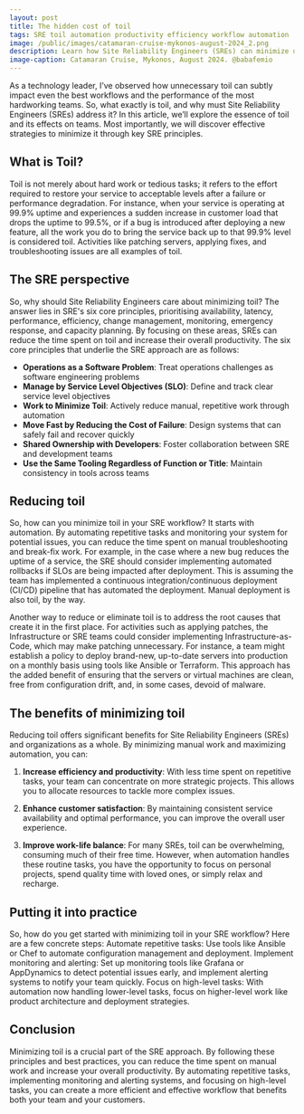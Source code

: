 ```yaml
---
layout: post
title: The hidden cost of toil
tags: SRE toil automation productivity efficiency workflow automation
image: /public/images/catamaran-cruise-mykonos-august-2024_2.png
description: Learn how Site Reliability Engineers (SREs) can minimize unnecessary toil and increase productivity through automation, monitoring, and workflow optimization. Discover effective strategies for reducing manual work and improving efficiency in your SRE workflow.
image-caption: Catamaran Cruise, Mykonos, August 2024. @babafemio
---
```


As a technology leader, I’ve observed how unnecessary toil can subtly impact even the best workflows and the performance of the most hardworking teams. So, what exactly is toil, and why must Site Reliability Engineers (SREs) address it? In this article, we’ll explore the essence of toil and its effects on teams. Most importantly, we will discover effective strategies to minimize it through key SRE principles. 

<!--more-->

## What is Toil?
Toil is not merely about hard work or tedious tasks; it refers to the effort required to restore your service to acceptable levels after a failure or performance degradation. For instance, when your service is operating at 99.9% uptime and experiences a sudden increase in customer load that drops the uptime to 99.5%, or if a bug is introduced after deploying a new feature, all the work you do to bring the service back up to that 99.9% level is considered toil. Activities like patching servers, applying fixes, and troubleshooting issues are all examples of toil.

## The SRE perspective
So, why should Site Reliability Engineers care about minimizing toil? The answer lies in SRE's six core principles, prioritising availability, latency, performance, efficiency, change management, monitoring, emergency response, and capacity planning. By focusing on these areas, SREs can reduce the time spent on toil and increase their overall productivity. The six core principles that underlie the SRE approach are as follows: 

* **Operations as a Software Problem**: Treat operations challenges as software engineering problems
* **Manage by Service Level Objectives (SLO)**: Define and track clear service level objectives
* **Work to Minimize Toil**: Actively reduce manual, repetitive work through automation
* **Move Fast by Reducing the Cost of Failure**: Design systems that can safely fail and recover quickly
* **Shared Ownership with Developers**: Foster collaboration between SRE and development teams
* **Use the Same Tooling Regardless of Function or Title**: Maintain consistency in tools across teams

## Reducing toil
So, how can you minimize toil in your SRE workflow? It starts with automation. By automating repetitive tasks and monitoring your system for potential issues, you can reduce the time spent on manual troubleshooting and break-fix work. For example, in the case where a new bug reduces the uptime of a service, the SRE should consider implementing automated rollbacks if SLOs are being impacted after deployment. This is assuming the team has implemented a continuous integration/continuous deployment (CI/CD) pipeline that has automated the deployment. Manual deployment is also toil, by the way. 

Another way to reduce or eliminate toil is to address the root causes that create it in the first place. For activities such as applying patches, the Infrastructure or SRE teams could consider implementing Infrastructure-as-Code, which may make patching unnecessary. For instance, a team might establish a policy to deploy brand-new, up-to-date servers into production on a monthly basis using tools like Ansible or Terraform. This approach has the added benefit of ensuring that the servers or virtual machines are clean, free from configuration drift, and, in some cases, devoid of malware.

## The benefits of minimizing toil
Reducing toil offers significant benefits for Site Reliability Engineers (SREs) and organizations as a whole. By minimizing manual work and maximizing automation, you can:

1. **Increase efficiency and productivity**: With less time spent on repetitive tasks, your team can concentrate on more strategic projects. This allows you to allocate resources to tackle more complex issues.

2. **Enhance customer satisfaction**: By maintaining consistent service availability and optimal performance, you can improve the overall user experience.

3. **Improve work-life balance**: For many SREs, toil can be overwhelming, consuming much of their free time. However, when automation handles these routine tasks, you have the opportunity to focus on personal projects, spend quality time with loved ones, or simply relax and recharge.

## Putting it into practice
So, how do you get started with minimizing toil in your SRE workflow? Here are a few concrete steps:
Automate repetitive tasks: Use tools like Ansible or Chef to automate configuration management and deployment.
Implement monitoring and alerting: Set up monitoring tools like Grafana or AppDynamics to detect potential issues early, and implement alerting systems to notify your team quickly.
Focus on high-level tasks: With automation now handling lower-level tasks, focus on higher-level work like product architecture and deployment strategies.

## Conclusion
Minimizing toil is a crucial part of the SRE approach. By following these principles and best practices, you can reduce the time spent on manual work and increase your overall productivity. By automating repetitive tasks, implementing monitoring and alerting systems, and focusing on high-level tasks, you can create a more efficient and effective workflow that benefits both your team and your customers.